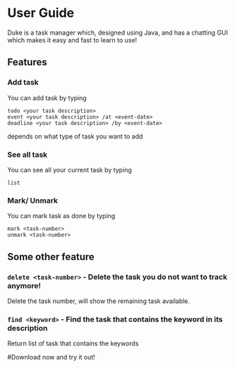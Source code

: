 # User Guide
Duke is a task manager which, designed using Java, and has a chatting GUI which makes it easy and fast to learn to use!
## Features 

### Add task

You can add task by typing
```
todo <your task description>
event <your task description> /at <event-date>
deadline <your task description> /by <event-date>
```
depends on what type of task you want to add

### See all task

You can see all your current task by typing
```
list
```

### Mark/ Unmark

You can mark task as done by typing
```
mark <task-number>
unmark <task-number>
```


## Some other feature

### `delete <task-number>` - Delete the task you do not want to track anymore!

Delete the task number, will show the remaining task available.

### `find <keyword>` - Find the task that contains the keyword in its description

Return list of task that contains the keywords


#Download now and try it out!
